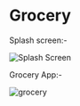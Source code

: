 # Grocery

Splash screen:-

![Splash Screen](https://user-images.githubusercontent.com/96439012/190905133-d08fe067-15a4-46e9-a073-46803c9b42ed.gif)

Grocery App:-

![grocery](https://user-images.githubusercontent.com/96439012/190904972-921eb291-4b1c-4ac8-a2cc-6b0d080f7b5e.gif)

